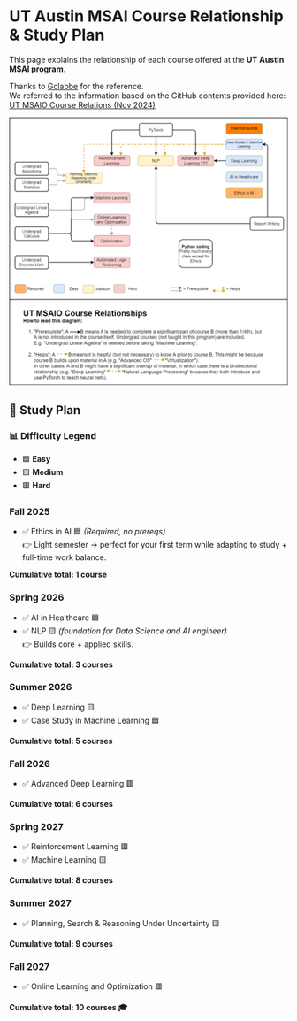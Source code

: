 # UT Austin MSAI Course Relationship & Study Plan

This page explains the relationship of each course offered at the **UT Austin MSAI program**.  

Thanks to [Gclabbe](https://github.com/Gclabbe/ut-msaio) for the reference.  
We referred to the information based on the GitHub contents provided here:  
[UT MSAIO Course Relations (Nov 2024)](https://github.com/Gclabbe/ut-msaio/blob/main/overview/UT%20MSAIO%20Course%20Relations%20-%20Nov%202024.drawio.png)

![UT MSAI Course Map](./UT_MSAIO_Course_Relations-Nov2024.drawio.png)

## 📅 Study Plan
### 📊 Difficulty Legend
- 🟦 **Easy**  
- 🟨 **Medium**  
- 🟥 **Hard**

### **Fall 2025**
- ✅ Ethics in AI 🟦 *(Required, no prereqs)*  
👉 Light semester → perfect for your first term while adapting to study + full-time work balance.  

**Cumulative total: 1 course**

### **Spring 2026**
- ✅ AI in Healthcare 🟦  
- ✅ NLP 🟨 *(foundation for Data Science and AI engineer)*  
👉 Builds core + applied skills.  

**Cumulative total: 3 courses**

### **Summer 2026**
- ✅ Deep Learning 🟨  
- ✅ Case Study in Machine Learning 🟦  

**Cumulative total: 5 courses**

### **Fall 2026**
- ✅ Advanced Deep Learning 🟥  

**Cumulative total: 6 courses**

### **Spring 2027**
- ✅ Reinforcement Learning 🟥  
- ✅ Machine Learning 🟨  

**Cumulative total: 8 courses**

### **Summer 2027**
- ✅ Planning, Search & Reasoning Under Uncertainty 🟨  

**Cumulative total: 9 courses**

### **Fall 2027**
- ✅ Online Learning and Optimization 🟥  

**Cumulative total: 10 courses 🎓**
